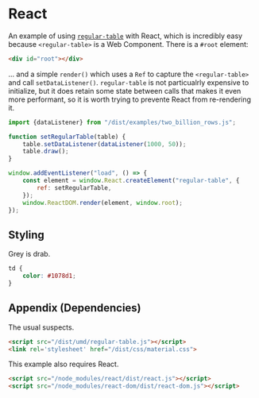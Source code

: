 # React 

An example of using [`regular-table`](https://github.com/finos/regular-table)
with React, which is incredibly easy because `<regular-table>` is a Web
Component.  There is a `#root` element:

```html
<div id="root"></div>
```

... and a simple `render()` which uses a `Ref` to capture the `<regular-table>`
and call `setDataListener()`.  `regular-table` is not particualrly expensive to
initialize, but it does retain some state between calls that makes it even more
performant, so it is worth trying to prevente React from re-rendering it.

```javascript
import {dataListener} from "/dist/examples/two_billion_rows.js";

function setRegularTable(table) {
    table.setDataListener(dataListener(1000, 50));
    table.draw();
}

window.addEventListener("load", () => {
    const element = window.React.createElement("regular-table", {
        ref: setRegularTable,
    });
    window.ReactDOM.render(element, window.root);
});
```

## Styling

Grey is drab.

```css
td {
    color: #1078d1;
}
```

## Appendix (Dependencies)

The usual suspects.

```html
<script src="/dist/umd/regular-table.js"></script>
<link rel='stylesheet' href="/dist/css/material.css">
```

This example also requires React.

```html
<script src="/node_modules/react/dist/react.js"></script>
<script src="/node_modules/react-dom/dist/react-dom.js"></script>
```
